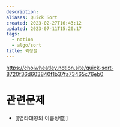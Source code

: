 ```yaml
---
description:
aliases: Quick Sort
created: 2023-02-27T16:43:12
updated: 2023-07-11T15:20:17
tags:
  - notion
  - algo/sort
title: 퀵정렬
---
```

https://choiwheatley.notion.site/quick-sort-8720f36d603840f1b37fa73465c76eb0
# 관련문제
- [[염라대왕의 이름정렬]]